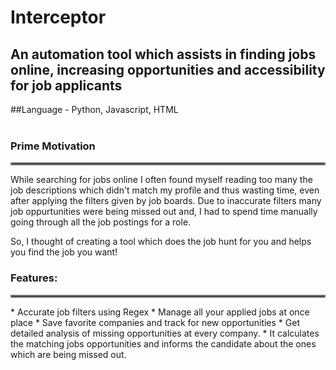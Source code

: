 # Interceptor
## An automation tool which assists in finding jobs online, increasing opportunities and accessibility for job applicants

##Language - Python, Javascript, HTML <br /><br />

### Prime Motivation
<hr style="border:2px solid gray"> </hr>
While searching for jobs online I often found myself reading too many the job descriptions which didn't match my profile and thus wasting time, even after applying the filters given by job boards. Due to inaccurate filters many job oppurtunities were being missed out and, I had to spend time manually going through all the job postings for a role.

So, I thought of creating a tool which does the job hunt for you and helps you find the job you want!

### Features:
<hr style="border:2px solid gray"> </hr>
 * Accurate job filters using Regex
 * Manage all your applied jobs at once place
 * Save favorite companies and track for new opportunities
 * Get detailed analysis of missing opportunities at every company.
 * It calculates the matching jobs opportunities and informs the candidate about the ones which are being missed out.
